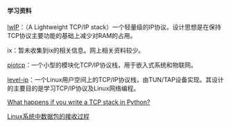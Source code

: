 #### 学习资料

[lwIP](http://savannah.nongnu.org/projects/lwip/)：（A Lightweight TCP/IP stack）一个轻量级的IP协议。设计思想是在保持TCP协议主要功能的基础上减少对RAM的占用。

ix：暂未收集到ix的相关信息。网上相关资料较少。

[piotcp](https://github.com/tass-belgium/picotcp)：一个小型的模块化TCP/IP协议栈，用于嵌入式系统和物联网。

[level-ip](https://github.com/saminiir/level-ip)：一个Linux用户空间上的TCP/IP协议栈，由TUN/TAP设备实现。其设计的主要目的是学习TCP/IP协议及Linux网络编程。

[What happens if you write a TCP stack in Python?](https://jvns.ca/blog/2014/08/12/what-happens-if-you-write-a-tcp-stack-in-python/)

[Linux系统中数据包的接收过程](https://segmentfault.com/a/1190000008836467)